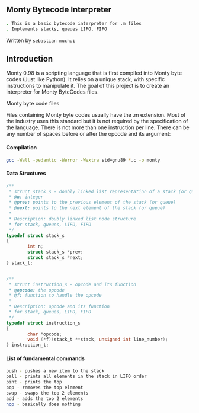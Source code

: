 ## Monty Bytecode Interpreter

```sh
. This is a basic bytecode interpreter for .m files
. Implements stacks, queues LIFO, FIFO
```

Written by `sebastian muchui`

## Introduction

Monty 0.98 is a scripting language that is first compiled into Monty byte codes (Just like Python). It relies on a unique stack, with specific instructions to manipulate it. The goal of this project is to create an interpreter for Monty ByteCodes files.

Monty byte code files

Files containing Monty byte codes usually have the .m extension. Most of the industry uses this standard but it is not required by the specification of the language. There is not more than one instruction per line. There can be any number of spaces before or after the opcode and its argument:

#### Compilation

```sh
gcc -Wall -pedantic -Werror -Wextra std=gnu89 *.c -o monty
```


#### Data Structures

```c
/**
 * struct stack_s - doubly linked list representation of a stack (or queue)
 * @n: integer
 * @prev: points to the previous element of the stack (or queue)
 * @next: points to the next element of the stack (or queue)
 *
 * Description: doubly linked list node structure
 * for stack, queues, LIFO, FIFO
 */
typedef struct stack_s
{
        int n;
        struct stack_s *prev;
        struct stack_s *next;
} stack_t;


/**
 * struct instruction_s - opcode and its function
 * @opcode: the opcode
 * @f: function to handle the opcode
 *
 * Description: opcode and its function
 * for stack, queues, LIFO, FIFO
 */
typedef struct instruction_s
{
        char *opcode;
        void (*f)(stack_t **stack, unsigned int line_number);
} instruction_t;

```

#### List of fundamental commands

```sh
push - pushes a new item to the stack
pall - prints all elements in the stack in LIFO order
pint - prints the top
pop - removes the top element
swap - swaps the top 2 elements
add - adds the top 2 elements
nop - basically does nothing
```
